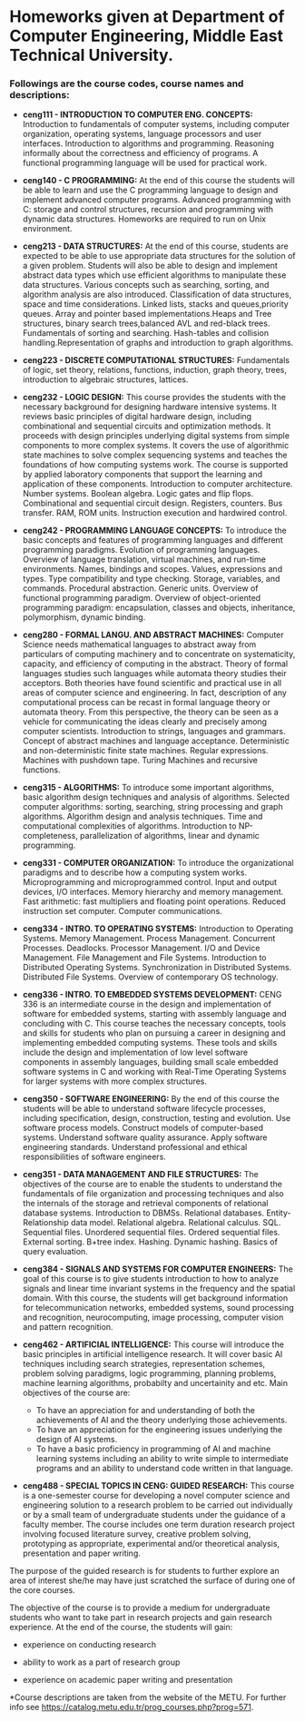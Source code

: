 # Homeworks given at Department of Computer Engineering, Middle East Technical University.

### Followings are the course codes, course names and descriptions:

* **ceng111 - INTRODUCTION TO COMPUTER ENG. CONCEPTS:**
Introduction to fundamentals of computer systems, including computer organization, operating systems, language processors and user interfaces. Introduction to algorithms and programming. Reasoning informally about the correctness and efficiency of programs. A functional programming language will be used for practical work.
  
* **ceng140 - C PROGRAMMING:**
At the end of this course the students will be able to learn and use the C programming language to design and implement advanced computer programs. Advanced programming with C: storage and control structures, recursion and programming with dynamic data structures. Homeworks are required to run on Unix environment.
  
* **ceng213 - DATA STRUCTURES:**
At the end of this course, students are expected to be able to use appropriate data structures for the solution of a given problem. Students will also be able to design and implement abstract data types which use efficient algorithms to manipulate these data structures. Various concepts such as searching, sorting, and algorithm analysis are also introduced. Classification of data structures, space and time considerations. Linked lists, stacks and queues,priority queues. Array and pointer based implementations.Heaps and Tree structures, binary search trees,balanced AVL and red-black trees. Fundamentals of sorting and searching. Hash-tables and collision handling.Representation of graphs and introduction to graph algorithms.
  
* **ceng223 - DISCRETE COMPUTATIONAL STRUCTURES:**
Fundamentals of logic, set theory, relations, functions, induction, graph theory, trees, introduction to algebraic structures, lattices.

* **ceng232 - LOGIC DESIGN:**
This course provides the students with the necessary background for designing hardware intensive systems. It reviews basic principles of digital hardware design, including combinational and sequential circuits and optimization methods. It proceeds with design principles underlying digital systems from simple components to more complex systems. It covers the use of algorithmic state machines to solve complex sequencing systems and teaches the foundations of how computing systems work. The course is supported by applied laboratory components that support the learning and application of these components. Introduction to computer architecture. Number systems. Boolean algebra. Logic gates and flip flops. Combinational and sequential circuit design. Registers, counters. Bus transfer. RAM, ROM units. Instruction execution and hardwired control.

* **ceng242 - PROGRAMMING LANGUAGE CONCEPTS:**
To introduce the basic concepts and features of programming languages and different programming paradigms. Evolution of programming languages. Overview of language translation, virtual machines, and run-time environments. Names, bindings and scopes. Values, expressions and types. Type compatibility and type checking. Storage, variables, and commands. Procedural abstraction. Generic units. Overview of functional programming paradigm. Overview of object-oriented programming paradigm: encapsulation, classes and objects, inheritance, polymorphism, dynamic binding.

* **ceng280 - FORMAL LANGU. AND ABSTRACT MACHINES:**
Computer Science needs mathematical languages to abstract away from particulars of computing machinery and to concentrate on systematicity, capacity, and efficiency of computing in the abstract. Theory of formal languages studies such languages while automata theory studies their acceptors. Both theories have found scientific and practical use in all areas of computer science and engineering. In fact, description of any computational process can be recast in formal language theory or automata theory. From this perspective, the theory can be seen as a vehicle for communicating the ideas clearly and precisely among computer scientists. Introduction to strings, languages and grammars. Concept of abstract machines and language acceptance. Deterministic and non-deterministic finite state machines. Regular expressions. Machines with pushdown tape. Turing Machines and recursive functions.

* **ceng315 - ALGORITHMS:**
To introduce some important algorithms, basic algorithm design techniques and analysis of algorithms. Selected computer algorithms: sorting, searching, string processing and graph algorithms. Algorithm design and analysis techniques. Time and computational complexities of algorithms. Introduction to NP-completeness, parallelization of algorithms, linear and dynamic programming.

* **ceng331 - COMPUTER ORGANIZATION:**
To introduce the organizational paradigms and to describe how a computing system works. Microprogramming and microprogrammed control. Input and output devices, I/O interfaces. Memory hierarchy and memory management. Fast arithmetic: fast multipliers and floating point operations. Reduced instruction set computer. Computer communications.

* **ceng334 - INTRO. TO OPERATING SYSTEMS:**
Introduction to Operating Systems. Memory Management. Process Management. Concurrent Processes. Deadlocks. Processor Management. I/O and Device Management. File Management and File Systems. Introduction to Distributed Operating Systems. Synchronization in Distributed Systems. Distributed File Systems. Overview of contemporary OS technology.

* **ceng336 - INTRO. TO EMBEDDED SYSTEMS DEVELOPMENT:**
CENG 336 is an intermediate course in the design and implementation of software for embedded systems, starting with assembly language and concluding with C. This course teaches the necessary concepts, tools and skills for students who plan on pursuing a career in designing and implementing embedded computing systems. These tools and skills include the design and implementation of low level software components in assembly languages, building small scale embedded software systems in C and working with Real-Time Operating Systems for larger systems with more complex structures.

* **ceng350 - SOFTWARE ENGINEERING:**
By the end of this course the students will be able to understand software lifecycle processes, including specification, design, construction, testing and evolution. Use software process models. Construct models of computer-based systems. Understand software quality assurance. Apply software engineering standards. Understand professional and ethical responsibilities of software engineers.

* **ceng351 - DATA MANAGEMENT AND FILE STRUCTURES:**
The objectives of the course are to enable the students to understand the fundamentals of file organization and processing techniques and also the internals of the storage and retrieval components of relational database systems. Introduction to DBMSs. Relational databases. Entity-Relationship data model. Relational algebra. Relational calculus. SQL. Sequential files. Unordered sequential files. Ordered sequential files. External sorting. B+tree index. Hashing. Dynamic hashing. Basics of query evaluation.

* **ceng384 - SIGNALS AND SYSTEMS FOR COMPUTER ENGINEERS:**
The goal of this course is to give students introduction to how to analyze signals and linear time invariant systems in the frequency and the spatial domain. With this course, the students will get background information for telecommunication networks, embedded systems, sound processing and recognition, neurocomputing, image processing, computer vision and pattern recognition.

* **ceng462 - ARTIFICIAL INTELLIGENCE:**
This course will introduce the basic principles in artificial intelligence research. It will cover basic AI techniques including search strategies, representation schemes, problem solving paradigms, logic programming, planning problems, machine learning algorithms, probabilty and uncertainity and etc.
Main objectives of the course are:
  - To have an appreciation for and understanding of both the achievements of AI and the theory underlying those achievements.
  - To have an appreciation for the engineering issues underlying the design of AI systems.
  - To have a basic proficiency in programming of AI and machine learning systems including an ability to write simple to intermediate     programs and an ability to understand code written in that language.
  
* **ceng488 - SPECIAL TOPICS IN CENG: GUIDED RESEARCH:**
This course is a one-semester course for developing a novel computer science and engineering solution to a research problem to be carried out individually or by a small team of undergraduate students under the guidance of a faculty member. The course includes one term duration research project involving focused literature survey, creative problem solving, prototyping as appropriate, experimental and/or theoretical analysis, presentation and paper writing.

The purpose of the guided research is for students to further explore an area of interest she/he may have just scratched the surface of during one of the core courses.

The objective of the course is to provide a medium for undergraduate students who want to take part in research projects and gain research experience. At the end of the course, the students will gain:

- experience on conducting research

- ability to work as a part of research group

- experience on academic paper writing and presentation

*Course descriptions are taken from the website of the METU. For further info see https://catalog.metu.edu.tr/prog_courses.php?prog=571.
